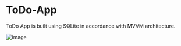 # ToDo-App
ToDo App is built using SQLite in accordance with MVVM architecture.

![image](https://github.com/Honor13/ToDo-App/assets/53227891/ba8cb61a-f83f-45e2-b259-ba1370bf3dba)

